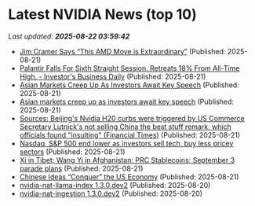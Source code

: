 # Latest NVIDIA News (top 10)
_Last updated: **2025-08-22 03:59:42**_

- [Jim Cramer Says “This AMD Move is Extraordinary”](https://finance.yahoo.com/news/jim-cramer-says-amd-move-033706943.html) (Published: 2025-08-21)
- [Palantir Falls For Sixth Straight Session. Retreats 18% From All-Time High. - Investor's Business Daily](https://slashdot.org/firehose.pl?op=view&amp;id=178799522) (Published: 2025-08-21)
- [Asian Markets Creep Up As Investors Await Key Speech](https://www.ibtimes.com/asian-markets-creep-investors-await-key-speech-3781343) (Published: 2025-08-21)
- [Asian markets creep up as investors await key speech](https://www.digitaljournal.com/world/asian-markets-creep-up-as-investors-await-key-speech/article) (Published: 2025-08-21)
- [Sources: Beijing's Nvidia H20 curbs were triggered by US Commerce Secretary Lutnick's not selling China the best stuff remark, which officials found "insulting" (Financial Times)](https://www.techmeme.com/250820/p57) (Published: 2025-08-21)
- [Nasdaq, S&P 500 end lower as investors sell tech, buy less pricey sectors](https://economictimes.indiatimes.com/markets/stocks/news/nasdaq-sp-500-end-lower-as-investors-sell-tech-buy-less-pricey-sectors/articleshow/123421006.cms) (Published: 2025-08-21)
- [Xi in Tibet; Wang Yi in Afghanistan; PRC Stablecoins; September 3 parade plans](https://sinocism.com/p/xi-in-tibet-wang-yi-in-afghanistan) (Published: 2025-08-21)
- [Chinese Ideas “Conquer” the US Economy](https://www.hoover.org/research/chinese-ideas-conquer-us-economy) (Published: 2025-08-21)
- [nvidia-nat-llama-index 1.3.0.dev2](https://pypi.org/project/nvidia-nat-llama-index/1.3.0.dev2/) (Published: 2025-08-20)
- [nvidia-nat-ingestion 1.3.0.dev2](https://pypi.org/project/nvidia-nat-ingestion/1.3.0.dev2/) (Published: 2025-08-20)
